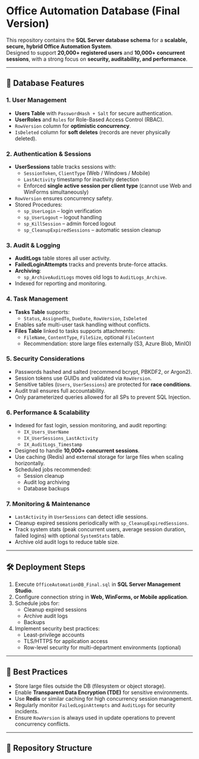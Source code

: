 # Office Automation Database (Final Version)

This repository contains the **SQL Server database schema** for a **scalable, secure, hybrid Office Automation System**.  
Designed to support **20,000+ registered users** and **10,000+ concurrent sessions**, with a strong focus on **security, auditability, and performance**.

---

## 📂 Database Features

### 1. User Management
- **Users Table** with `PasswordHash + Salt` for secure authentication.
- **UserRoles** and `Roles` for Role-Based Access Control (RBAC).
- `RowVersion` column for **optimistic concurrency**.
- `IsDeleted` column for **soft deletes** (records are never physically deleted).

### 2. Authentication & Sessions
- **UserSessions** table tracks sessions with:
  - `SessionToken`, `ClientType` (Web / Windows / Mobile)
  - `LastActivity` timestamp for inactivity detection
  - Enforced **single active session per client type** (cannot use Web and WinForms simultaneously)
- `RowVersion` ensures concurrency safety.
- Stored Procedures:
  - `sp_UserLogin` – login verification
  - `sp_UserLogout` – logout handling
  - `sp_KillSession` – admin forced logout
  - `sp_CleanupExpiredSessions` – automatic session cleanup

### 3. Audit & Logging
- **AuditLogs** table stores all user activity.
- **FailedLoginAttempts** tracks and prevents brute-force attacks.
- **Archiving**:
  - `sp_ArchiveAuditLogs` moves old logs to `AuditLogs_Archive`.
- Indexed for reporting and monitoring.

### 4. Task Management
- **Tasks Table** supports:
  - `Status`, `AssignedTo`, `DueDate`, `RowVersion`, `IsDeleted`
- Enables safe multi-user task handling without conflicts.
- **Files Table** linked to tasks supports attachments:
  - `FileName`, `ContentType`, `FileSize`, optional `FileContent`
  - Recommendation: store large files externally (S3, Azure Blob, MinIO)

### 5. Security Considerations
- Passwords hashed and salted (recommend bcrypt, PBKDF2, or Argon2).
- Session tokens use GUIDs and validated via `RowVersion`.
- Sensitive tables (`Users`, `UserSessions`) are protected for **race conditions**.
- Audit trail ensures full accountability.
- Only parameterized queries allowed for all SPs to prevent SQL Injection.

### 6. Performance & Scalability
- Indexed for fast login, session monitoring, and audit reporting:
  - `IX_Users_UserName`
  - `IX_UserSessions_LastActivity`
  - `IX_AuditLogs_Timestamp`
- Designed to handle **10,000+ concurrent sessions**.
- Use caching (Redis) and external storage for large files when scaling horizontally.
- Scheduled jobs recommended:
  - Session cleanup
  - Audit log archiving
  - Database backups

### 7. Monitoring & Maintenance
- `LastActivity` in `UserSessions` can detect idle sessions.
- Cleanup expired sessions periodically with `sp_CleanupExpiredSessions`.
- Track system stats (peak concurrent users, average session duration, failed logins) with optional `SystemStats` table.
- Archive old audit logs to reduce table size.

---

## 🛠️ Deployment Steps
1. Execute `OfficeAutomationDB_Final.sql` in **SQL Server Management Studio**.
2. Configure connection string in **Web, WinForms, or Mobile application**.
3. Schedule jobs for:
   - Cleanup expired sessions
   - Archive audit logs
   - Backups
4. Implement security best practices:
   - Least-privilege accounts
   - TLS/HTTPS for application access
   - Row-level security for multi-department environments (optional)

---

## 📌 Best Practices
- Store large files outside the DB (filesystem or object storage).  
- Enable **Transparent Data Encryption (TDE)** for sensitive environments.  
- Use **Redis** or similar caching for high concurrency session management.  
- Regularly monitor `FailedLoginAttempts` and `AuditLogs` for security incidents.  
- Ensure `RowVersion` is always used in update operations to prevent concurrency conflicts.  

---

## 📂 Repository Structure
